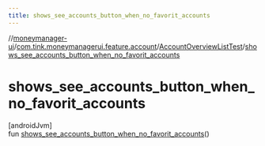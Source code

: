 ```yaml
---
title: shows_see_accounts_button_when_no_favorit_accounts
---
```

//[moneymanager-ui](../../../index.html)/[com.tink.moneymanagerui.feature.account](../index.html)/[AccountOverviewListTest](index.html)/[shows_see_accounts_button_when_no_favorit_accounts](shows_see_accounts_button_when_no_favorit_accounts.html)



# shows_see_accounts_button_when_no_favorit_accounts



[androidJvm]\
fun [shows_see_accounts_button_when_no_favorit_accounts](shows_see_accounts_button_when_no_favorit_accounts.html)()




